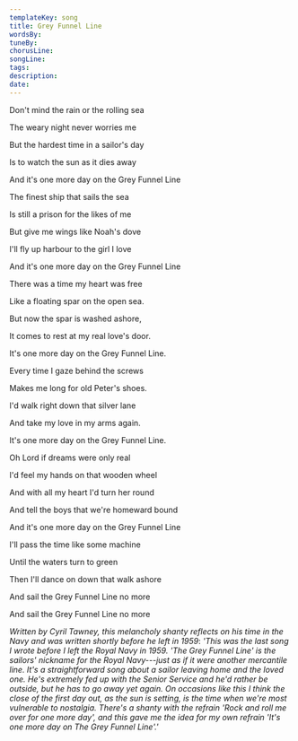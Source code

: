```yaml
---
templateKey: song
title: Grey Funnel Line  
wordsBy:
tuneBy:
chorusLine:
songLine:
tags:
description:
date:
---
```

Don\'t mind the rain or the rolling sea

The weary night never worries me

But the hardest time in a sailor\'s day

Is to watch the sun as it dies away

And it's one more day on the Grey Funnel Line

The finest ship that sails the sea

Is still a prison for the likes of me

But give me wings like Noah\'s dove

I\'ll fly up harbour to the girl I love

And it's one more day on the Grey Funnel Line

There was a time my heart was free

Like a floating spar on the open sea.

But now the spar is washed ashore,

It comes to rest at my real love\'s door.

It\'s one more day on the Grey Funnel Line.

Every time I gaze behind the screws

Makes me long for old Peter\'s shoes.

I\'d walk right down that silver lane

And take my love in my arms again.

It\'s one more day on the Grey Funnel Line.

Oh Lord if dreams were only real

I\'d feel my hands on that wooden wheel

And with all my heart I\'d turn her round

And tell the boys that we\'re homeward bound

And it's one more day on the Grey Funnel Line

I\'ll pass the time like some machine

Until the waters turn to green

Then I\'ll dance on down that walk ashore

And sail the Grey Funnel Line no more

And sail the Grey Funnel Line no more

*Written by Cyril Tawney, this melancholy shanty reflects on his time in
the Navy and was written shortly before he left in 1959*: *'This was the
last song I wrote before I left the Royal Navy in 1959. 'The Grey Funnel
Line' is the sailors\' nickname for the Royal Navy---just as if it were
another mercantile line. It\'s a straightforward song about a sailor
leaving home and the loved one. He\'s extremely fed up with the Senior
Service and he\'d rather be outside, but he has to go away yet again. On
occasions like this I think the close of the first day out, as the sun
is setting, is the time when we\'re most vulnerable to nostalgia.
There\'s a shanty with the refrain 'Rock and roll me over for one more
day', and this gave me the idea for my own refrain 'It\'s one more day
on The Grey Funnel Line'.'*
